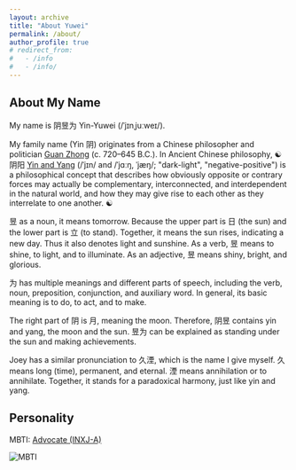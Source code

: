 ```yaml
---
layout: archive
title: "About Yuwei"
permalink: /about/
author_profile: true
# redirect_from:
#   - /info
#   - /info/
---
```


## About My Name

My name is 阴昱为 Yin-Yuwei (/ˈjɪnˌjuːweɪ/).

My family name (Yin 阴) originates from a Chinese philosopher and politician [Guan Zhong](https://en.wikipedia.org/wiki/Guan_Zhong) (c. 720–645 B.C.). In Ancient Chinese philosophy, ☯️ 阴阳 [Yin and Yang](https://en.wikipedia.org/wiki/Yin_and_yang) (/ˈjɪn/ and /ˈjɑːŋ, ˈjæŋ/; "dark-light", "negative-positive") is a philosophical concept that describes how obviously opposite or contrary forces may actually be complementary, interconnected, and interdependent in the natural world, and how they may give rise to each other as they interrelate to one another. ☯︎

昱 as a noun, it means tomorrow. Because the upper part is 日 (the sun) and the lower part is 立 (to stand). Together, it means the sun rises, indicating a new day. Thus it also denotes light and sunshine.
As a verb, 昱 means to shine, to light, and to illuminate.
As an adjective, 昱 means shiny, bright, and glorious.

为 has multiple meanings and different parts of speech, including the verb, noun, preposition, conjunction, and auxiliary word. In general, its basic meaning is to do, to act, and to make.

The right part of 阴 is 月, meaning the moon. Therefore, 阴昱 contains yin and yang, the moon and the sun.
昱为 can be explained as standing under the sun and making achievements.

Joey has a similar pronunciation to 久湮, which is the name I give myself. 久 means long (time), permanent, and eternal. 湮 means annihilation or to annihilate. Together, it stands for a paradoxical harmony, just like yin and yang.

## Personality

MBTI: [Advocate (INXJ-A)](https://www.16personalities.com/profiles/51bd741779989)

![MBTI](https://yuweiyin.github.io/files/img/Yuwei_MBTI_INFJ_A.png)
